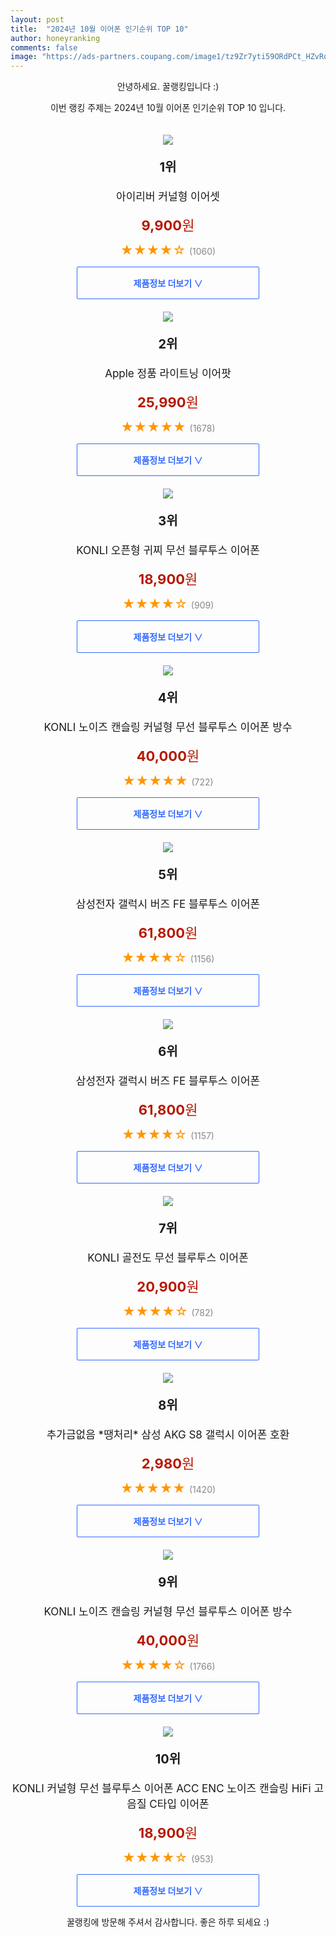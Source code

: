 ```yaml
---
layout: post
title:  "2024년 10월 이어폰 인기순위 TOP 10"
author: honeyranking
comments: false
image: "https://ads-partners.coupang.com/image1/tz9Zr7yti59ORdPCt_HZvRq_otMW8-PQxnRb-povbhUgAS6jpZ99hbLWU_2ywpcMw3dCES7evQYllFnmeZIIrQH_prPeYJd9WnF2ErD7Ctfeeus0e0ucwIhaTCBtCbHy1Nh1awjRWs_GbH43oDSBHpRs828VzJnil-xwwIO_cM8I6BFUaKLxjW0adIzByScc_TdbM9nTHeQv-A6JXtPwnFA_R2ATj1SUZGSsD9hHCUOwhv9wklYtntSFcpHVFLI4JjyDI9PVNc-8S94PM2vNT5E7VxyTFEkK73r3"
---
```

<p style="text-align: center;">안녕하세요. 꿀랭킹입니다 :)</p>
<p style="text-align: center;">이번 랭킹 주제는 2024년 10월 이어폰 인기순위 TOP 10 입니다.</p><center><img src="https://ads-partners.coupang.com/image1/tz9Zr7yti59ORdPCt_HZvRq_otMW8-PQxnRb-povbhUgAS6jpZ99hbLWU_2ywpcMw3dCES7evQYllFnmeZIIrQH_prPeYJd9WnF2ErD7Ctfeeus0e0ucwIhaTCBtCbHy1Nh1awjRWs_GbH43oDSBHpRs828VzJnil-xwwIO_cM8I6BFUaKLxjW0adIzByScc_TdbM9nTHeQv-A6JXtPwnFA_R2ATj1SUZGSsD9hHCUOwhv9wklYtntSFcpHVFLI4JjyDI9PVNc-8S94PM2vNT5E7VxyTFEkK73r3" style="margin-top:20px" /></center><p style="text-align: center; font-size: 20px"><b>1위</b></p><p style="text-align: center; font-size: 17px">아이리버 커널형 이어셋</p><p style="text-align: center;"><span style="color: #b61800; font-size: 22px;"><b>9,900</b>원</span></p><p style="text-align: center;"><span style="color: #ff9600; font-size: 20px;">★★★★☆ </span><span style="color: #878787;">(1060)</span></p><center><a href="https://link.coupang.com/re/AFFSDP?lptag=AF3899140&subid=honeyrank&pageKey=6939377042&itemId=16821782951&vendorItemId=73547640019&traceid=V0-153-68d75fbc4ed3a0aa&requestid=20241005210000276058859627&token=31850C%7CGM"><div style="font-size: 14px; display: inline-block; padding: 15px 90px; color: #346aff; border-radius: 2px; border: 1px solid #346aff; cursor: pointer;"><b>제품정보 더보기 &or;</b></div></a></center><center><img src="https://ads-partners.coupang.com/image1/Z4DVfWu9Bdo6lzIDZ0NZqq2MYTdZLy-zo49WC1fxWGRF1XnquoMlbgHvmiKA65s3bHfvrl4UOW32GxVEFKGXdFoRCGtlbRyX7zd2Kif1yEagOgMHDd8zRcxY4l_6tI3mof5sdTX48R7-tZjwsb0WzyBR0Ifig2AUC7B0QsPhEIOO9M0KK3kt4UpbNJXhj1uI96qFzhsvUQUA-aJZyHQqUhwyW2n7srbgG4cNGdY9BdrAtG-Jx9OyFbewcyLftEglQ4U8vVKQs4DYpfLylgXieTTOeGDf9VIyGHjz" style="margin-top:20px" /></center><p style="text-align: center; font-size: 20px"><b>2위</b></p><p style="text-align: center; font-size: 17px">Apple 정품 라이트닝 이어팟</p><p style="text-align: center;"><span style="color: #b61800; font-size: 22px;"><b>25,990</b>원</span></p><p style="text-align: center;"><span style="color: #ff9600; font-size: 20px;">★★★★★ </span><span style="color: #878787;">(1678)</span></p><center><a href="https://link.coupang.com/re/AFFSDP?lptag=AF3899140&subid=honeyrank&pageKey=5001745972&itemId=23686271502&vendorItemId=90711442673&traceid=V0-153-57599c7d00aef45d&requestid=20241005210000276058859627&token=31850C%7CGM"><div style="font-size: 14px; display: inline-block; padding: 15px 90px; color: #346aff; border-radius: 2px; border: 1px solid #346aff; cursor: pointer;"><b>제품정보 더보기 &or;</b></div></a></center><center><img src="https://ads-partners.coupang.com/image1/P-KVRG-z1NYaCqQZP5VukievM3Cb4juL4LVa0A2J1YGY7nMPVrOgrdMMqqkooMrNOK3wkkRlBVvZiGEL0VdlB2T0KrT3KL-8NJQ6cB3wFzJMSyIAt1B20ECcoJvq9qIhMhT6cs5mhPJoFG95J_XkWC7ASr68M-jvN_K7CELRkruCJi8C8nLxL_4uvkr5GHQ9X00LngZn98FKwoTF2b8C9pS_fS13E71YygkU33cZonuSqLD9-KN_AGvy65NQDffmXvSmsn3l5Qhb3sRw9NC2rJ1tmD7LZvJTASmaj15It8ydsJAmAskbz1Y_fA==" style="margin-top:20px" /></center><p style="text-align: center; font-size: 20px"><b>3위</b></p><p style="text-align: center; font-size: 17px">KONLI 오픈형 귀찌 무선 블루투스 이어폰</p><p style="text-align: center;"><span style="color: #b61800; font-size: 22px;"><b>18,900</b>원</span></p><p style="text-align: center;"><span style="color: #ff9600; font-size: 20px;">★★★★☆ </span><span style="color: #878787;">(909)</span></p><center><a href="https://link.coupang.com/re/AFFSDP?lptag=AF3899140&subid=honeyrank&pageKey=8202950685&itemId=23760059945&vendorItemId=90784478159&traceid=V0-153-2f97ad2cfe0bdf92&requestid=20241005210000276058859627&token=31850C%7CGM"><div style="font-size: 14px; display: inline-block; padding: 15px 90px; color: #346aff; border-radius: 2px; border: 1px solid #346aff; cursor: pointer;"><b>제품정보 더보기 &or;</b></div></a></center><center><img src="https://ads-partners.coupang.com/image1/eoUKZxsUq4i2Gen6eoV1jwJL4LA4OCanYy426hlowKiUovHUmdIVjzI5FR66USBmGvJcXGN1inKcY0wSRC1iafVXBxk8THBLi0aXjX7w8URE6hUy3x6WdV2yao1PgAL2JSZpXTdO34bn6YmcL0e1aT7TewaqM2v3heC1_EXV9DfLLD-h1c1yylqpEXtuLsf0TQR-vVgXX44a_deV_ClnQjRJ3aLAodnrrN40v9aihLeM22t6oHwggr1AdGMa3Urk8gXm2Efd0-ltvLltduTZOSIg9BWOfWnWNoQxMZUXRcO9qb9oOpjTmwI=" style="margin-top:20px" /></center><p style="text-align: center; font-size: 20px"><b>4위</b></p><p style="text-align: center; font-size: 17px">KONLI 노이즈 캔슬링 커널형 무선 블루투스 이어폰  방수</p><p style="text-align: center;"><span style="color: #b61800; font-size: 22px;"><b>40,000</b>원</span></p><p style="text-align: center;"><span style="color: #ff9600; font-size: 20px;">★★★★★ </span><span style="color: #878787;">(722)</span></p><center><a href="https://link.coupang.com/re/AFFSDP?lptag=AF3899140&subid=honeyrank&pageKey=8082654809&itemId=22798183173&vendorItemId=89833126170&traceid=V0-153-ccaa071f34b54039&requestid=20241005210000276058859627&token=31850C%7CGM"><div style="font-size: 14px; display: inline-block; padding: 15px 90px; color: #346aff; border-radius: 2px; border: 1px solid #346aff; cursor: pointer;"><b>제품정보 더보기 &or;</b></div></a></center><center><img src="https://ads-partners.coupang.com/image1/ZnotxuhDxBuiWks7ZqTE5O_PhbX-7OzAX3T4uw8DdCBOnXCEywEGozmsO8sQjbD6rOF3VNHjMZoP7Yry3ObP-OydiTmVqF472v6uO75NGRG08yikWonTkJMhyg_XEPXxcXIJlaO5bx3CWUv-4I540Ga6UTyFNmuaGyENfNGj_DMW6VxCZ7OoaF2SZryYC1K2IQ58x2-hCe6JgqvCX3w3-SMoM2icT9S5tmv81ifNKeqGvqRYgBIGjsgZ-qV187UQP53VuIAjq4_HQOAJVTxbjB2Nx9TrPdLesA==" style="margin-top:20px" /></center><p style="text-align: center; font-size: 20px"><b>5위</b></p><p style="text-align: center; font-size: 17px">삼성전자 갤럭시 버즈 FE 블루투스 이어폰</p><p style="text-align: center;"><span style="color: #b61800; font-size: 22px;"><b>61,800</b>원</span></p><p style="text-align: center;"><span style="color: #ff9600; font-size: 20px;">★★★★☆ </span><span style="color: #878787;">(1156)</span></p><center><a href="https://link.coupang.com/re/AFFSDP?lptag=AF3899140&subid=honeyrank&pageKey=7650123450&itemId=20352812061&vendorItemId=87437257358&traceid=V0-153-248740bce96ccd0d&requestid=20241005210000276058859627&token=31850C%7CGM"><div style="font-size: 14px; display: inline-block; padding: 15px 90px; color: #346aff; border-radius: 2px; border: 1px solid #346aff; cursor: pointer;"><b>제품정보 더보기 &or;</b></div></a></center><center><img src="https://ads-partners.coupang.com/image1/nLRXrjtOtfOagqC9nGt-Wn4Fdq-Gz3Qh_C4iwiKUY9QMzBfRpfwWS9Os2ZfbdONP0A8_XfpcusajeatpnVrqGHPT0qQ-uS3e7ZHdT4G7LGeS1zsfhDQuUiVJ6eIuMx-zaZFIf0V0r6gJtF5T30pJrjJd0-l64peWiJOT7KQPZ4dKwT-N5pxH_1DWGaQ0Qs48rUXgNRYObt71jWBeWT233WBY2XQxbMSsXYJ3dA5J3lAxr74_t5_Dw4QHlnxk7euQyGDHANIFnYMg4bFhD68GcoO8PLt_BfPHLw==" style="margin-top:20px" /></center><p style="text-align: center; font-size: 20px"><b>6위</b></p><p style="text-align: center; font-size: 17px">삼성전자 갤럭시 버즈 FE 블루투스 이어폰</p><p style="text-align: center;"><span style="color: #b61800; font-size: 22px;"><b>61,800</b>원</span></p><p style="text-align: center;"><span style="color: #ff9600; font-size: 20px;">★★★★☆ </span><span style="color: #878787;">(1157)</span></p><center><a href="https://link.coupang.com/re/AFFSDP?lptag=AF3899140&subid=honeyrank&pageKey=7650123450&itemId=20352812058&vendorItemId=87437257349&traceid=V0-153-248740bce96ccd0d&requestid=20241005210000276058859627&token=31850C%7CGM"><div style="font-size: 14px; display: inline-block; padding: 15px 90px; color: #346aff; border-radius: 2px; border: 1px solid #346aff; cursor: pointer;"><b>제품정보 더보기 &or;</b></div></a></center><center><img src="https://ads-partners.coupang.com/image1/QF4GOPifA2pfDqjpQK09fkv65PApj4Ew64Xam-VQdPYhgR7akONZRGpOcbwLYD2oc3iB4LJnCCx3f_ovc73ZkhXQ_s-TzUwnE9fIEeGcUw0rCJn7j1U35rCYa0l5Ff711XhJuUXr59osb4tXVWmlNsgmQDCdijQ8-reUvcFDzr9FPL024xMuNnifh9JuN4lreRVXg0Obm4K-u0P6kLChKqIk_bmFR5kwF031XtZxx0eJANn3Ml5-rgeMjjm-RaXlrM7B-YI2f4o_8wVk_SXR5JQG_tINO2yHjrwR9BA2JGEW-b0ENl0abU4E" style="margin-top:20px" /></center><p style="text-align: center; font-size: 20px"><b>7위</b></p><p style="text-align: center; font-size: 17px">KONLI 골전도 무선 블루투스 이어폰</p><p style="text-align: center;"><span style="color: #b61800; font-size: 22px;"><b>20,900</b>원</span></p><p style="text-align: center;"><span style="color: #ff9600; font-size: 20px;">★★★★☆ </span><span style="color: #878787;">(782)</span></p><center><a href="https://link.coupang.com/re/AFFSDP?lptag=AF3899140&subid=honeyrank&pageKey=8202951223&itemId=23519754487&vendorItemId=90572887594&traceid=V0-153-95d4569f57bd7359&requestid=20241005210000276058859627&token=31850C%7CGM"><div style="font-size: 14px; display: inline-block; padding: 15px 90px; color: #346aff; border-radius: 2px; border: 1px solid #346aff; cursor: pointer;"><b>제품정보 더보기 &or;</b></div></a></center><center><img src="https://ads-partners.coupang.com/image1/keHzBefInoxxKByykR9aoDOtdJJdeWmX9AoNb63d0LbdKzvvdgkARO4rw0CbNXE5aUtiREgC0Zp0MIDQJx_JbUad_lUcsPTkx3o7br9LYzqk0ZExVAwYP1CY-rZJIvpZtIc8S7v3moN8YdMVtE1-fh8-CTM3vcgoCPbuJGfTVH_YfibJAsgUXxXSUwQw1leL3bjUE9f0JcCXz1QE3JpgA_KU3Fv8CJUs2OyTeai-qGRn8MeqfqiRF6jWp2vuKpzTh7PDrwgD8y2_CyMV4niTizFEhinxSKU-RsKPkhWp8F4qcBA74Iw566dk" style="margin-top:20px" /></center><p style="text-align: center; font-size: 20px"><b>8위</b></p><p style="text-align: center; font-size: 17px">추가금없음 *땡처리* 삼성 AKG S8 갤럭시 이어폰 호환</p><p style="text-align: center;"><span style="color: #b61800; font-size: 22px;"><b>2,980</b>원</span></p><p style="text-align: center;"><span style="color: #ff9600; font-size: 20px;">★★★★★ </span><span style="color: #878787;">(1420)</span></p><center><a href="https://link.coupang.com/re/AFFSDP?lptag=AF3899140&subid=honeyrank&pageKey=1089393471&itemId=2044535255&vendorItemId=70231029706&traceid=V0-153-7f217708bc295cad&requestid=20241005210000276058859627&token=31850C%7CGM"><div style="font-size: 14px; display: inline-block; padding: 15px 90px; color: #346aff; border-radius: 2px; border: 1px solid #346aff; cursor: pointer;"><b>제품정보 더보기 &or;</b></div></a></center><center><img src="https://ads-partners.coupang.com/image1/LafOoNN6iMME7PF6LVuELErK1h54JZQLLtZnSYrlKk5rh1WfJFnys2KKjDgbWNBx7VWz-fbBEGxC07Wkv0rqz4U_C6EFMSRpzgeYVoTYPvofPIyZpEtEDOlkETc0QDmzWBU0IAE5zS9ewUA6h-eOpdc6ze7ht_H9PqDpasIc-DRzVvhNsVgplBbF3U5gqih8lCqmWdLiEBz-GDjjnpNzYuRhyUlcPd1H5mAjwFNxKX9dXYUnXNlFEoKjF60_tKz-TgWVaIZ7yUjEnLutsGlKqL53P5RXb1PSAi9FybTin7hPQGqyVsNxZ_E=" style="margin-top:20px" /></center><p style="text-align: center; font-size: 20px"><b>9위</b></p><p style="text-align: center; font-size: 17px">KONLI 노이즈 캔슬링 커널형 무선 블루투스 이어폰  방수</p><p style="text-align: center;"><span style="color: #b61800; font-size: 22px;"><b>40,000</b>원</span></p><p style="text-align: center;"><span style="color: #ff9600; font-size: 20px;">★★★★☆ </span><span style="color: #878787;">(1766)</span></p><center><a href="https://link.coupang.com/re/AFFSDP?lptag=AF3899140&subid=honeyrank&pageKey=8082654809&itemId=23388237113&vendorItemId=90418198916&traceid=V0-153-ccaa071f34b54039&requestid=20241005210000276058859627&token=31850C%7CGM"><div style="font-size: 14px; display: inline-block; padding: 15px 90px; color: #346aff; border-radius: 2px; border: 1px solid #346aff; cursor: pointer;"><b>제품정보 더보기 &or;</b></div></a></center><center><img src="https://ads-partners.coupang.com/image1/yn7y1CBtqFGueEpmytlahJl5iJDYA3y1SiZt1PA5obQnPECQweuH75Bow7crua7r2Au64LJl2_edAsqig72Vp_tSWyQoDagp8wXygAn5wrGkQGkvXFlCeSQyhXSbLUFw986uRu2JGBZW_zXmrKnmkIQp9nAnAXGlFEstRWQPWAR7FPuWjfgjsRQ7QKMdEON1kCY5J2e_3-zppZIomqAAgNWU3Z8Zw4vber4FEcEmGsfr3lexkHzj2Rf-fRsXQTmpJdfJrjd1pcgAkC93Ti8H1qRhyKT8YpR6YHCHVIVqzt72S58uC1A71aE=" style="margin-top:20px" /></center><p style="text-align: center; font-size: 20px"><b>10위</b></p><p style="text-align: center; font-size: 17px">KONLI 커널형 무선 블루투스 이어폰 ACC ENC 노이즈 캔슬링 HiFi 고음질 C타입 이어폰</p><p style="text-align: center;"><span style="color: #b61800; font-size: 22px;"><b>18,900</b>원</span></p><p style="text-align: center;"><span style="color: #ff9600; font-size: 20px;">★★★★☆ </span><span style="color: #878787;">(953)</span></p><center><a href="https://link.coupang.com/re/AFFSDP?lptag=AF3899140&subid=honeyrank&pageKey=8259626036&itemId=23792034503&vendorItemId=90816065297&traceid=V0-153-aca8266c50bbc634&requestid=20241005210000276058859627&token=31850C%7CGM"><div style="font-size: 14px; display: inline-block; padding: 15px 90px; color: #346aff; border-radius: 2px; border: 1px solid #346aff; cursor: pointer;"><b>제품정보 더보기 &or;</b></div></a></center><p style="text-align: center;">꿀랭킹에 방문해 주셔서 감사합니다. 좋은 하루 되세요 :)</p>